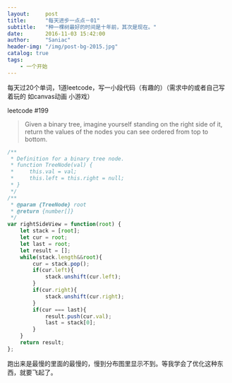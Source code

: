 ```yaml
---
layout:     post
title:      "每天进步一点点－01"
subtitle:   "种一棵树最好的时间是十年前，其次是现在。"
date:       2016-11-03 15:42:00
author:     "Saniac"
header-img: "/img/post-bg-2015.jpg"
catalog: true
tags:
    - 一个开始
---
```


每天过20个单词，1道leetcode，写一小段代码（有趣的）（需求中的或者自己写着玩的 如canvas动画 小游戏）

leetcode #199
> Given a binary tree, imagine yourself standing on the right side of it, return the values of the nodes you can see ordered from top to bottom.


```javascript
/**
 * Definition for a binary tree node.
 * function TreeNode(val) {
 *     this.val = val;
 *     this.left = this.right = null;
 * }
 */
/**
 * @param {TreeNode} root
 * @return {number[]}
 */
var rightSideView = function(root) {
    let stack = [root];
    let cur = root;
    let last = root;
    let result = [];
    while(stack.length&&root){
        cur = stack.pop();
        if(cur.left){
            stack.unshift(cur.left);
        }
        if(cur.right){
            stack.unshift(cur.right);
        }
        if(cur === last){
            result.push(cur.val);
            last = stack[0];
        }
    }
    return result;
};
```

跑出来是最慢的里面的最慢的，慢到分布图里显示不到。等我学会了优化这种东西，就要飞起了。
